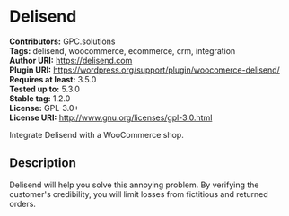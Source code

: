 # Delisend #
**Contributors:**       GPC.solutions  
**Tags:**               delisend, woocommerce, ecommerce, crm, integration  
**Author URI:**         https://delisend.com  
**Plugin URI:**         https://wordpress.org/support/plugin/woocomerce-delisend/  
**Requires at least:**  3.5.0  
**Tested up to:**       5.3.0  
**Stable tag:**         1.2.0  
**License:**            GPL-3.0+  
**License URI:**        http://www.gnu.org/licenses/gpl-3.0.html

Integrate Delisend with a WooCommerce shop.

## Description ##
Delisend will help you solve this annoying problem. By verifying the customer's credibility, you will limit losses from fictitious and returned orders.
